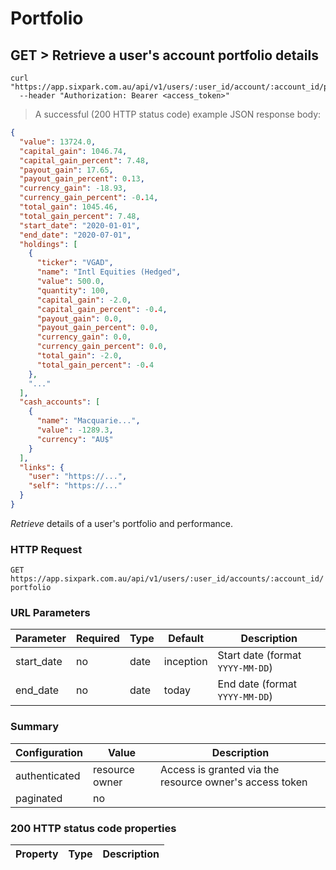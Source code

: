 # Portfolio

## GET > Retrieve a user's account portfolio details

```shell
curl "https://app.sixpark.com.au/api/v1/users/:user_id/account/:account_id/portfolio"
  --header "Authorization: Bearer <access_token>"
```

> A successful (200 HTTP status code) example JSON response body:

```json
{
  "value": 13724.0,
  "capital_gain": 1046.74,
  "capital_gain_percent": 7.48,
  "payout_gain": 17.65,
  "payout_gain_percent": 0.13,
  "currency_gain": -18.93,
  "currency_gain_percent": -0.14,
  "total_gain": 1045.46,
  "total_gain_percent": 7.48,
  "start_date": "2020-01-01",
  "end_date": "2020-07-01",
  "holdings": [
    {
      "ticker": "VGAD",
      "name": "Intl Equities (Hedged",
      "value": 500.0,
      "quantity": 100,
      "capital_gain": -2.0,
      "capital_gain_percent": -0.4,
      "payout_gain": 0.0,
      "payout_gain_percent": 0.0,
      "currency_gain": 0.0,
      "currency_gain_percent": 0.0,
      "total_gain": -2.0,
      "total_gain_percent": -0.4
    },
    "..."
  ],
  "cash_accounts": [
    {
      "name": "Macquarie...",
      "value": -1289.3,
      "currency": "AU$"
    }
  ],
  "links": {
    "user": "https://...",
    "self": "https://..."
  }
}
```

_Retrieve_ details of a user's portfolio and performance.

### HTTP Request

`GET https://app.sixpark.com.au/api/v1/users/:user_id/accounts/:account_id/portfolio`

### URL Parameters

Parameter | Required | Type | Default | Description
--------- | ----------- | ----------- | ----------- | -----------
start_date | no | date | inception | Start date (format `YYYY-MM-DD`)
end_date | no | date | today | End date (format `YYYY-MM-DD`)

### Summary

Configuration | Value | Description
--------- | ------- | -----------
authenticated | resource owner | Access is granted via the resource owner's access token
paginated | no |

### 200 HTTP status code properties

Property | Type | Description
--------- | ----------- | -----------

